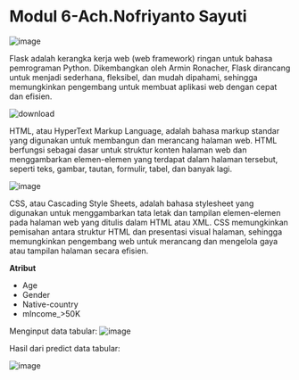 # Modul 6-Ach.Nofriyanto Sayuti
![image](https://github.com/InumakiSenpai/M6-Free/assets/80903500/4378dd1b-72d0-4c67-9d70-e40d11311238)

Flask adalah kerangka kerja web (web framework) ringan untuk bahasa pemrograman Python. Dikembangkan oleh Armin Ronacher, Flask dirancang untuk menjadi sederhana, fleksibel, dan mudah dipahami, sehingga memungkinkan pengembang untuk membuat aplikasi web dengan cepat dan efisien.

![download](https://github.com/InumakiSenpai/M6-Free/assets/80903500/49679f72-5fce-4414-ad4c-1dbe2eb548a8)

HTML, atau HyperText Markup Language, adalah bahasa markup standar yang digunakan untuk membangun dan merancang halaman web. HTML berfungsi sebagai dasar untuk struktur konten halaman web dan menggambarkan elemen-elemen yang terdapat dalam halaman tersebut, seperti teks, gambar, tautan, formulir, tabel, dan banyak lagi.

![image](https://github.com/InumakiSenpai/M6-Free/assets/80903500/05b1d94a-6bf7-456d-ac0e-8d77e2e66efc)


CSS, atau Cascading Style Sheets, adalah bahasa stylesheet yang digunakan untuk menggambarkan tata letak dan tampilan elemen-elemen pada halaman web yang ditulis dalam HTML atau XML. CSS memungkinkan pemisahan antara struktur HTML dan presentasi visual halaman, sehingga memungkinkan pengembang web untuk merancang dan mengelola gaya atau tampilan halaman secara efisien.</p>

**Atribut**

* Age
* Gender
* Native-country
* mIncome_>50K

Menginput data tabular:
![image](https://github.com/InumakiSenpai/M6-Free/assets/80903500/13acfe74-7302-443e-87a4-59331d0cea7f)

Hasil dari predict data tabular:

![image](https://github.com/InumakiSenpai/M6-Free/assets/80903500/4d9306b4-3caf-41af-acac-397dfec4bf20)
